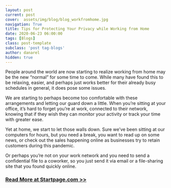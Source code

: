 ```yaml
---
layout: post
current: post
cover:  assets/img/blog/blog_workfromhome.jpg
navigation: True
title: Tips for Protecting Your Privacy while Working from Home
date: 2020-06-23 06:00:00
tags: [Blogs]
class: post-template
subclass: 'post tag-blogs'
author: danarel
hidden: true
---
```


People around the world are now starting to realize working from home may be the new “normal” for some time to come. While many have found this to be relaxing, easier, and perhaps just works better for their already busy schedules in general, it does pose some issues.

We are starting to perhaps become too comfortable with these arrangements and letting our guard down a little. When you’re sitting at your office, it’s hard to forget you’re at work, connected to their network, knowing that if they wish they can monitor your activity or track your time with greater ease.

Yet at home, we start to let those walls down. Sure we’ve been sitting at our computers for hours, but you need a break, you want to read up on some news, or check out the sales happening online as businesses try to retain customers during this pandemic.

Or perhaps you’re not on your work network and you need to send a confidential file to a coworker, so you just send it via email or a file-sharing site that you found quickly online.

### [Read More at Startpage.com >>](https://www.startpage.com/privacy-please/privacy-advocate-articles/tips-for-protecting-your-privacy-while-working-from-home)